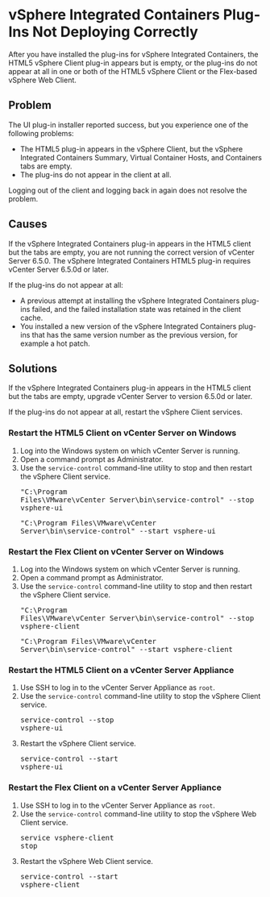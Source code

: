 # vSphere Integrated Containers Plug-Ins Not Deploying Correctly #

After you have installed the plug-ins for vSphere Integrated Containers, the HTML5 vSphere Client plug-in appears but is empty, or the plug-ins do not appear at all in one or both of the HTML5 vSphere Client or the Flex-based vSphere Web Client.

## Problem ##

The UI plug-in installer reported success, but you experience one of the following problems:

- The HTML5 plug-in appears in the vSphere Client, but the vSphere Integrated Containers Summary, Virtual Container Hosts, and Containers tabs are empty. 
- The plug-ins do not appear in the client at all.

Logging out of the client and logging back in again does not resolve the problem.

## Causes ##

If the vSphere Integrated Containers plug-in appears in the HTML5 client but the tabs are empty, you are not running the correct version of vCenter Server 6.5.0. The vSphere Integrated Containers HTML5 plug-in requires vCenter Server 6.5.0d or later. 

If the plug-ins do not appear at all: 

- A previous attempt at installing the vSphere Integrated Containers plug-ins failed, and the failed installation state was retained in the client cache.
- You installed a new version of the vSphere Integrated Containers plug-ins that has the same version number as the previous version, for example a hot patch.

## Solutions ##

If the vSphere Integrated Containers plug-in appears in the HTML5 client but the tabs are empty, upgrade vCenter Server to version 6.5.0d or later.

If the plug-ins do not appear at all, restart the vSphere Client services.

### Restart the HTML5 Client on vCenter Server on Windows ###

1. Log into the Windows system on which vCenter Server is running.
2. Open a command prompt as Administrator.
3. Use the `service-control` command-line utility to stop and then restart the vSphere Client service.<pre>"C:\Program Files\VMware\vCenter Server\bin\service-control" --stop vsphere-ui</pre><pre>"C:\Program Files\VMware\vCenter Server\bin\service-control" --start vsphere-ui</pre>

### Restart the Flex Client on vCenter Server on Windows ###

1. Log into the Windows system on which vCenter Server is running.
2. Open a command prompt as Administrator.
3. Use the `service-control` command-line utility to stop and then restart the vSphere Client service.<pre>"C:\Program Files\VMware\vCenter Server\bin\service-control" --stop vsphere-client</pre><pre>"C:\Program Files\VMware\vCenter Server\bin\service-control" --start vsphere-client</pre>

### Restart the HTML5 Client on a vCenter Server Appliance ###

1. Use SSH to log in to the vCenter Server Appliance as `root`.
2. Use the `service-control` command-line utility to stop the vSphere Client service.<pre>service-control --stop vsphere-ui</pre>
3. Restart the vSphere Client service.<pre>service-control --start vsphere-ui</pre>

### Restart the Flex Client on a vCenter Server Appliance ###

1. Use SSH to log in to the vCenter Server Appliance as `root`.
2. Use the `service-control` command-line utility to stop the vSphere Web Client service.<pre>service vsphere-client stop</pre>
3. Restart the vSphere Web Client service.<pre>service-control --start vsphere-client</pre>